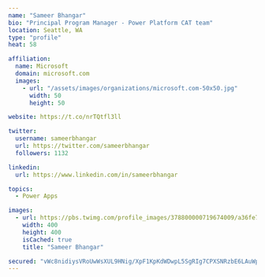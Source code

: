 ```yaml
---
name: "Sameer Bhangar"
bio: "Principal Program Manager - Power Platform CAT team"
location: Seattle, WA
type: "profile"
heat: 58

affiliation:
  name: Microsoft
  domain: microsoft.com
  images:
    - url: "/assets/images/organizations/microsoft.com-50x50.jpg"
      width: 50
      height: 50

website: https://t.co/nrTQtfl3ll

twitter:
  username: sameerbhangar
  url: https://twitter.com/sameerbhangar
  followers: 1132

linkedin:
  url: https://www.linkedin.com/in/sameerbhangar

topics:
  - Power Apps

images:
  - url: https://pbs.twimg.com/profile_images/378800000719674009/a36fe7ddfab1778b76e5793772e43798_400x400.jpeg
    width: 400
    height: 400
    isCached: true
    title: "Sameer Bhangar"

secured: "vWc8nidiysVRoUwWsXUL9HNig/XpF1KpKdWDwpL5SgRIg7CPXSNRzbE6LAuWpQncgSOl1N34crUTsSOIlAnP1eHPcOwkJVCA1Tsi1PrKCU8MRaY3F8+qFLIxcAg3U0g3imEA07VNV6AQmBhTC2ZgAhVbt4P1tKnrx7ZXFmr8YRvXQJUVAL2MBorrNTbKCo+hX/kEsWcTJkv6+WpM9ZDb/RghcRl1eAsToYIJn4NJ7CjTXf1KWGY3UQzZF33TPyrMkKtVRsk2G3Sb6gHz850uKo3c/mbIXS6kU/79PK6nb0UCPnr9/T3XaRtVNgRRMwk0Wx/GTDccUZOH9RXKS/mlSOUO59Rysee/DpKFNq+RgIsb/Kcl2OKtIsqb4prrcX8pVsjHz7udixmPf2183CD6nlVzLxwMM82WIu0GDZ7atC8=;n/ADNkbAryHZ4OTKcHEojQ=="
---
```



